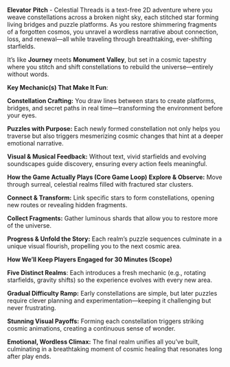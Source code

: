 **Elevator** **Pitch** - Celestial Threads is a text-free 2D adventure where you weave constellations across a broken night sky, each stitched star forming living bridges and puzzle platforms. As you restore shimmering fragments of a forgotten cosmos, you unravel a wordless narrative about connection, loss, and renewal—all while traveling through breathtaking, ever-shifting starfields.

It’s like **Journey** meets **Monument** **Valley**, but set in a cosmic tapestry where you stitch and shift constellations to rebuild the universe—entirely without words.

**Key Mechanic(s) That Make It Fun**:

**Constellation Crafting:** You draw lines between stars to create platforms, bridges, and secret paths in real time—transforming the environment before your eyes.

**Puzzles with Purpose:** Each newly formed constellation not only helps you traverse but also triggers mesmerizing cosmic changes that hint at a deeper emotional narrative.

**Visual & Musical Feedback:** Without text, vivid starfields and evolving soundscapes guide discovery, ensuring every action feels meaningful.


**How the Game Actually Plays (Core Game Loop)**
**Explore & Observe:** Move through surreal, celestial realms filled with fractured star clusters.

**Connect & Transform:** Link specific stars to form constellations, opening new routes or revealing hidden fragments.

**Collect Fragments:** Gather luminous shards that allow you to restore more of the universe.

**Progress & Unfold the Story:** Each realm’s puzzle sequences culminate in a unique visual flourish, propelling you to the next cosmic area.

**How We’ll Keep Players Engaged for 30 Minutes (Scope)**

**Five Distinct Realms**: Each introduces a fresh mechanic (e.g., rotating starfields, gravity shifts) so the experience evolves with every new area.

**Gradual Difficulty Ramp:** Early constellations are simple, but later puzzles require clever planning and experimentation—keeping it challenging but never frustrating.

**Stunning Visual Payoffs:** Forming each constellation triggers striking cosmic animations, creating a continuous sense of wonder.

**Emotional, Wordless Climax:** The final realm unifies all you’ve built, culminating in a breathtaking moment of cosmic healing that resonates long after play ends.
